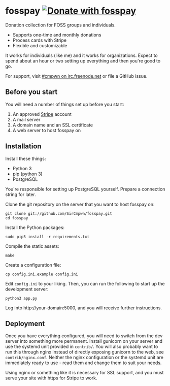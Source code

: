 # fosspay [![Donate with fosspay](https://drewdevault.com/donate/static/donate-with-fosspay.png)](https://drewdevault.com/donate?project=3)

Donation collection for FOSS groups and individuals.

* Supports one-time and monthly donations
* Process cards with Stripe
* Flexible and customizable

It works for individuals (like me) and it works for organizations. Expect to
spend about an hour or two setting up everything and then you're good to go.

For support, visit [#cmpwn on
irc.freenode.net](http://webchat.freenode.net/?channels=cmpwn&uio=d4)
or file a GitHub issue.

## Before you start

You will need a number of things set up before you start:

1. An approved [Stripe](https://stripe.com/) account
1. A mail server
1. A domain name and an SSL certificate
1. A web server to host fosspay on

## Installation

Install these things:

* Python 3
* pip (python 3)
* PostgreSQL

You're responsible for setting up PostgreSQL yourself. Prepare a connection
string for later.

Clone the git repository on the server that you want to host fosspay on:

    git clone git://github.com/SirCmpwn/fosspay.git
    cd fosspay

Install the Python packages:

    sudo pip3 install -r requirements.txt

Compile the static assets:

    make

Create a configuration file:

    cp config.ini.example config.ini

Edit `config.ini` to your liking. Then, you can run the following to start up
the development server:

    python3 app.py

Log into http://your-domain:5000, and you will receive further instructions.

## Deployment

Once you have everything configured, you will need to switch from the dev server
into something more permanent. Install gunicorn on your server and use the
systemd unit provided in `contrib/`. You will also probably want to run this
through nginx instead of directly exposing gunicorn to the web, see
`contrib/nginx.conf`. Neither the nginx configuration or the systemd unit are
immediately ready to use - read them and change them to suit your needs.

Using nginx or something like it is necessary for SSL support, and you must
serve your site with https for Stripe to work.
